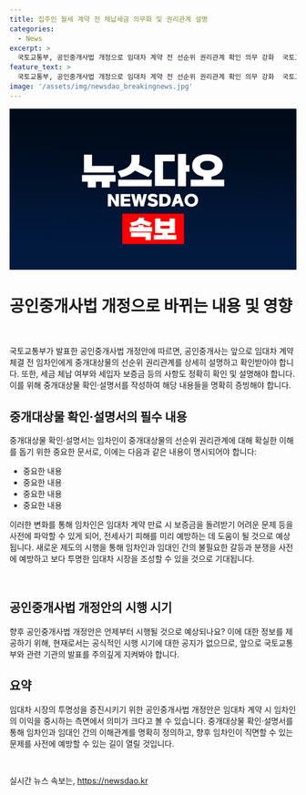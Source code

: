 ```yaml
---
title: 집주인 월세 계약 전 체납세금 의무화 및 권리관계 설명
categories:
  - News
excerpt: >
  국토교통부, 공인중개사법 개정으로 임대차 계약 전 선순위 권리관계 확인 의무 강화  국토교통부가 발표한 공인중개사법 개정으로, 임대차 계약 전 공인중개사는 임차인에게 중개대상물의 선순위 권리관계를 자세히 설명하고 확인받아야 합니다. 이를 위해 확인·설명 사항을 중개대상물 확인·설명서로 명확히 증빙하도록 했으며, 이로써 임차인은 전세사기 피해 예방에 도움이 될 것으로 기대됩니다.
feature_text: >
  국토교통부, 공인중개사법 개정으로 임대차 계약 전 선순위 권리관계 확인 의무 강화  국토교통부가 발표한 공인중개사법 개정으로, 임대차 계약 전 공인중개사는 임차인에게 중개대상물의 선순위 권리관계를 자세히 설명하고 확인받아야 합니다. 이를 위해 확인·설명 사항을 중개대상물 확인·설명서로 명확히 증빙하도록 했으며, 이로써 임차인은 전세사기 피해 예방에 도움이 될 것으로 기대됩니다.
image: '/assets/img/newsdao_breakingnews.jpg'
---
```


<p><img src="/assets/img/newsdao_breakingnews.jpg" alt="flaretime 속보" /></p>

<h1>공인중개사법 개정으로 바뀌는 내용 및 영향</h1>

<p data-ke-size="size16">&nbsp;</p>

<p>국토교통부가 발표한 공인중개사법 개정안에 따르면, 공인중개사는 앞으로 임대차 계약 체결 전 임차인에게 중개대상물의 선순위 권리관계를 상세히 설명하고 확인받아야 합니다. 또한, 세금 체납 여부와 세입자 보증금 등의 사항도 정확히 확인 및 설명해야 합니다. 이를 위해 중개대상물 확인·설명서를 작성하여 해당 내용들을 명확히 증빙해야 합니다.</p>

<h2 data-ke-size="size26">중개대상물 확인·설명서의 필수 내용</h2>

<p>중개대상물 확인·설명서는 임차인이 중개대상물의 선순위 권리관계에 대해 확실한 이해를 돕기 위한 중요한 문서로, 이에는 다음과 같은 내용이 명시되어야 합니다:</p>

<ul>
<li>중요한 내용</li>
<li>중요한 내용</li>
<li>중요한 내용</li>
<li>중요한 내용</li>
</ul>

<p data-ke-size="size16">이러한 변화를 통해 임차인은 임대차 계약 만료 시 보증금을 돌려받기 어려운 문제 등을 사전에 파악할 수 있게 되어, 전세사기 피해를 미리 예방하는 데 도움이 될 것으로 예상됩니다. 새로운 제도의 시행을 통해 임차인과 임대인 간의 불필요한 갈등과 분쟁을 사전에 예방하고 보다 투명한 임대차 시장을 조성할 수 있을 것으로 기대됩니다.</p>

<p data-ke-size="size16">&nbsp;</p>

<h2 data-ke-size="size26">공인중개사법 개정안의 시행 시기</h2>

<p>향후 공인중개사법 개정안은 언제부터 시행될 것으로 예상되나요? 이에 대한 정보를 제공하기 위해, 현재로서는 공식적인 시행 시기에 대한 공지가 없으므로, 앞으로 국토교통부와 관련 기관의 발표를 주의깊게 지켜봐야 합니다.</p>

<h2 data-ke-size="size26">요약</h2>

<p>임대차 시장의 투명성을 증진시키기 위한 공인중개사법 개정안은 임대차 계약 시 임차인의 이익을 중시하는 측면에서 의미가 크다고 볼 수 있습니다. 중개대상물 확인·설명서를 통해 임차인과 임대인 간의 이해관계를 명확히 정의하고, 향후 임차인이 직면할 수 있는 문제를 사전에 예방할 수 있는 길이 열릴 것입니다.</p>

<p data-ke-size="size16">&nbsp;</p>
실시간 뉴스 속보는, <a href="https://newsdao.kr" rel="dofollow">https://newsdao.kr</a>


